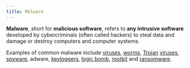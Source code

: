 ```yaml
---
title: Malware
---
```

**Malware**, short for **malicious software**, refers to **any intrusive software** developed by cybercriminals (often called hackers) to steal data and damage or destroy computers and computer systems.

Examples of common malware include [viruses](Viruses.md), [worms](Worms.md), [Trojan](Trojan.md) [viruses](Viruses.md), [spyware](/learning/sec+/Spyware.md), adware, [keyloggers](Keylogger.md), [logic bomb](Logic%20bomb.md), [rootkit](Rootkit.md) and [ransomware](Ransomware.md).